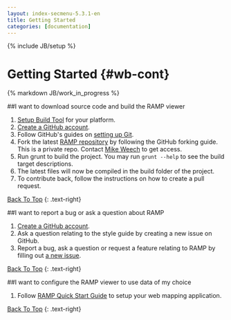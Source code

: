 ```yaml
---
layout: index-secmenu-5.3.1-en
title: Getting Started
categories: [documentation]
---
```

{% include JB/setup %}

<a name="top" />

# Getting Started {#wb-cont}

{% markdown JB/work_in_progress %}

<div class="toc"></div>

##I want to download source code and build the RAMP viewer
1. [Setup Build Tool](build-tool-en.html) for your platform.
2. [Create a GitHub account](https://help.github.com/articles/signing-up-for-a-new-github-account).
3. Follow GitHub's guides on [setting up Git](https://help.github.com/articles/set-up-git).
4. Fork the latest [RAMP repository](https://github.com/RAMP-PCAR/RAMP-PCAR) by following the GitHub forking guide.  This is a private repo.  Contact <a href="mailto:Mike.Weech@ec.gc.ca?Subject=RAMP%20Repo%20private%20access">Mike Weech</a> to get access.
5. Run grunt to build the project. You may run `grunt --help` to see the build target descriptions.
6. The latest files will now be compiled in the build folder of the project.
7. To contribute back, follow the instructions on how to create a pull request.

[Back To Top](#top)
{: .text-right}

##I want to report a bug or ask a question about RAMP
1. [Create a GitHub account](https://help.github.com/articles/signing-up-for-a-new-github-account).
2. Ask a question relating to the style guide by creating a new issue on GitHub.
3. Report a bug, ask a question or request a feature relating to RAMP by filling out [a new issue](https://github.com/RAMP-PCAR/RAMP-PCAR/issues/new).

[Back To Top](#top)
{: .text-right}

##I want to configure the RAMP viewer to use data of my choice
1. Follow [RAMP Quick Start Guide](quick-start-en.html) to setup your web mapping application.

[Back To Top](#top)
{: .text-right}